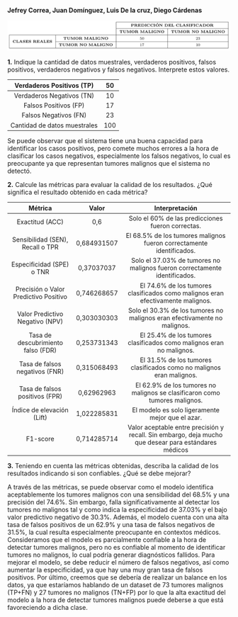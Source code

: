 **Jefrey Correa, Juan Domínguez, Luis De la cruz, Diego Cárdenas**

 ![No carga](matrizdeconfusion.png)

**1.** Indique la cantidad de datos muestrales, verdaderos positivos, falsos positivos, verdaderos negativos y falsos negativos. Interprete estos valores.

|  Verdaderos Positivos (TP)   | 50  |
| :--------------------------: | :-: |
|  Verdaderos Negativos (TN)   | 10  |
|    Falsos Positivos (FP)     | 17  |
|    Falsos Negativos (FN)     | 23  |
| Cantidad de datos muestrales | 100 |

Se puede observar que el sistema tiene una buena capacidad para identificar los casos positivos, pero comete muchos errores a la hora de clasificar los casos negativos, especialmente los falsos negativos, lo cual es preocupante ya que representan tumores malignos que el sistema no detectó.

**2.** Calcule las métricas para evaluar la calidad de los resultados. ¿Qué significa el resultado obtenido en cada métrica?

|              **Métrica**              |  **Valor**  |                                          **Interpretación**                                          |
| :-----------------------------------: | :---------: | :--------------------------------------------------------------------------------------------------: |
|            Exactitud (ACC)            |     0,6     |                          Solo el 60% de las predicciones fueron correctas.                           |
|   Sensibilidad (SEN), Recall o TPR    | 0,684931507 |                 El 68.5% de los tumores malignos fueron correctamente identificados.                 |
|       Especificidad (SPE) o TNR       | 0,37037037  |              Solo el 37.03% de tumores no malignos fueron correctamente identificados.               |
| Precisión o Valor Predictivo Positivo | 0,746268657 |           El 74.6% de los tumores clasificados como malignos eran efectivamente malignos.            |
|    Valor Predictivo Negativo (NPV)    | 0,303030303 |               Solo el 30.3% de los tumores no malignos eran efectivamente no malignos.               |
|  Tasa de descubrimiento falso (FDR)   | 0,253731343 |                 El 25.4% de los tumores clasificados como malignos eran no malignos.                 |
|    Tasa de falsos negativos (FNR)     | 0,315068493 |                 El 31.5% de los tumores clasificados como no malignos eran malignos.                 |
|    Tasa de falsos positivos (FPR)     | 0,62962963  |              El 62.9% de los tumores no malignos se clasificaron como tumores malignos.              |
|      Índice de elevación (Lift)       | 1,022285831 |                           El modelo es solo ligeramente mejor que el azar.                           |
|               F1-score                | 0,714285714 | Valor aceptable entre precisión y recall. Sin embargo, deja mucho que desear para estándares médicos |

**3.** Teniendo en cuenta las métricas obtenidas, describa la calidad de los resultados indicando si son confiables. ¿Qué se debe mejorar?

A través de las métricas, se puede observar como el modelo identifica aceptablemente los tumores malignos con una sensibilidad del 68.5% y una precisión del 74.6%. Sin embargo, falla significativamente al detectar los tumores no malignos tal y como indica la especificidad de 37.03% y el bajo valor predictivo negativo de 30.3%. Además, el modelo cuenta con una alta tasa de falsos positivos de un 62.9% y una tasa de falsos negativos de 31.5%, la cual resulta especialmente preocupante en contextos médicos. Consideramos que el modelo es parcialmente confiable a la hora de detectar tumores malignos, pero no es confiable al momento de identificar tumores no malignos, lo cual podría generar diagnósticos fallidos. Para mejorar el modelo, se debe reducir el número de falsos negativos, así como aumentar la especificidad, ya que hay una muy gran tasa de falsos positivos. Por último, creemos que se debería de realizar un balance en los datos, ya que estaríamos hablando de un dataset de 73 tumores malignos (TP+FN) y 27 tumores no malignos (TN+FP) por lo que la alta exactitud del modelo a la hora de detectar tumores malignos puede deberse a que está favoreciendo a dicha clase.






